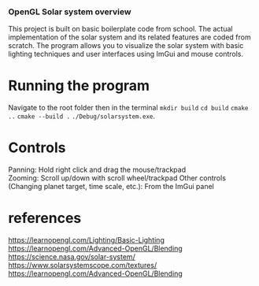 ### OpenGL Solar system overview
This project is built on basic boilerplate code from school. The actual implementation of the solar system and its related features are coded from scratch.
The program allows you to visualize the solar system with basic lighting techniques and user interfaces using ImGui and mouse controls.

# Running the program
Navigate to the root folder then in the terminal `mkdir build` `cd build` `cmake ..` `cmake --build .` `./Debug/solarsystem.exe`.  

# Controls  
Panning: Hold right click and drag the mouse/trackpad   
Zooming: Scroll up/down with scroll wheel/trackpad
Other controls (Changing planet target, time scale, etc.): From the ImGui panel  
  
# references
https://learnopengl.com/Lighting/Basic-Lighting  
https://learnopengl.com/Advanced-OpenGL/Blending  
https://science.nasa.gov/solar-system/  
https://www.solarsystemscope.com/textures/  
https://learnopengl.com/Advanced-OpenGL/Blending  